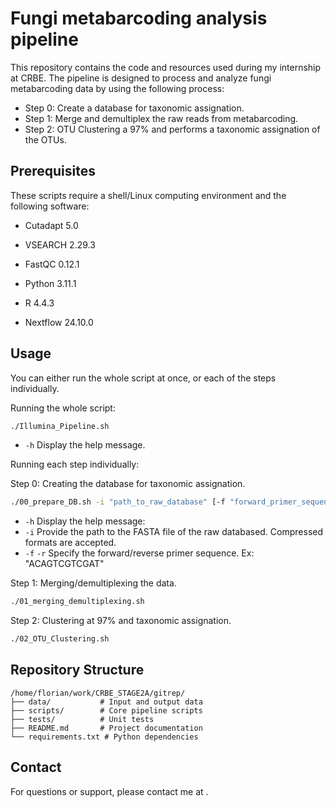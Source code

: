 # Fungi metabarcoding analysis pipeline

This repository contains the code and resources used during my internship at CRBE. The pipeline is designed to process and analyze fungi metabarcoding data by using the following process:
- Step 0: Create a database for taxonomic assignation.
- Step 1: Merge and demultiplex the raw reads from metabarcoding.
- Step 2: OTU Clustering a 97% and performs a taxonomic assignation of the OTUs.

## Prerequisites
These scripts require a shell/Linux computing environment and the following software:
- Cutadapt 5.0
- VSEARCH 2.29.3
- FastQC 0.12.1
- Python 3.11.1
- R 4.4.3

- Nextflow 24.10.0

## Usage
You can either run the whole script at once, or each of the steps individually.

Running the whole script:
```bash
./Illumina_Pipeline.sh 
```
- `-h` Display the help message.

Running each step individually:

Step 0: Creating the database for taxonomic assignation.
``` bash
./00_prepare_DB.sh -i "path_to_raw_database" [-f "forward_primer_sequence"] [-r "reverse_primer_sequence"] [-h]
```
-  `-h` Display the help message:
- `-i` Provide the path to the FASTA file of the raw databased. Compressed formats are accepted.
- `-f` `-r` Specify the forward/reverse primer sequence. Ex: "ACAGTCGTCGAT"  

Step 1: Merging/demultiplexing the data.
```bash
./01_merging_demultiplexing.sh 
```
Step 2: Clustering at 97% and taxonomic assignation.
```bash
./02_OTU_Clustering.sh  
```
## Repository Structure
```
/home/florian/work/CRBE_STAGE2A/gitrep/
├── data/           # Input and output data
├── scripts/        # Core pipeline scripts
├── tests/          # Unit tests
├── README.md       # Project documentation
└── requirements.txt # Python dependencies
```

## Contact
For questions or support, please contact me at .